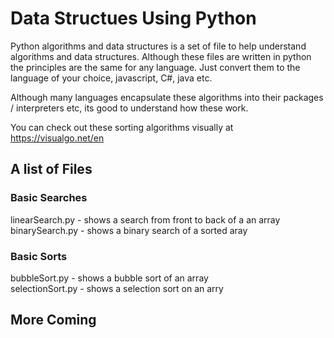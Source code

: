 # Data Structues Using Python

<p>Python algorithms and data structures is a set of file to help understand algorithms and data structures.
Although these files are written in python the principles are the same for any language.
Just convert them to the language of your choice, javascript, C#, java etc.
</p>

<p>
    Although many languages encapsulate these algorithms into their packages / interpreters etc, its good to understand how these work.
</p>

You can check out these sorting algorithms visually at https://visualgo.net/en

## A list of Files

### Basic Searches
linearSearch.py  - shows a search from front to back of a an array <br />
binarySearch.py  - shows a binary search of a sorted aray 

### Basic Sorts
bubbleSort.py    - shows a bubble sort of an array <br />
selectionSort.py - shows a selection sort on an arry

## More Coming
